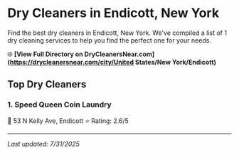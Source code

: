 # Dry Cleaners in Endicott, New York

Find the best dry cleaners in Endicott, New York. We've compiled a list of 1 dry cleaning services to help you find the perfect one for your needs.

🌐 **[View Full Directory on DryCleanersNear.com](https://drycleanersnear.com/city/United States/New York/Endicott)**

## Top Dry Cleaners

### 1. Speed Queen Coin Laundry
📍 53 N Kelly Ave, Endicott
⭐ Rating: 2.6/5


---

*Last updated: 7/31/2025*
